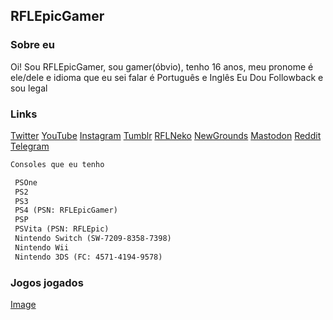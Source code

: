 ## RFLEpicGamer

### Sobre eu

Oi! Sou RFLEpicGamer, sou gamer(óbvio), tenho 16 anos, meu pronome é ele/dele e idioma que eu sei falar é Português e Inglês Eu Dou Followback e sou legal

### Links

[Twitter](https://twitter.com/RFLEpicGamer)
[YouTube](https://www.youtube.com/channel/UCz4KwpF2O0e1fdXfMk9zuTA)
[Instagram](https://www.instagram.com/rflepicgamer/)
[Tumblr](https://rflepicgamer.tumblr.com/)
[RFLNeko](https://twitter.com/RFLNeko)
[NewGrounds](https://rflepicgamer.newgrounds.com/)
[Mastodon](https://mastodon.online/@RFLEpicGamer)
[Reddit](https://reddit.com/u/loopgames001)
[Telegram](https://t.me/rflepicgamer)

```markdown
Consoles que eu tenho

 PSOne
 PS2
 PS3
 PS4 (PSN: RFLEpicGamer)
 PSP
 PSVita (PSN: RFLEpic)
 Nintendo Switch (SW-7209-8358-7398)
 Nintendo Wii
 Nintendo 3DS (FC: 4571-4194-9578)
```

### Jogos jogados

[Image](https://card.exophase.com/2/0/120742.png?1634947963)